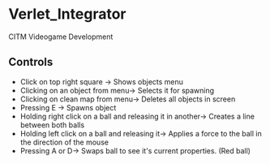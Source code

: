 # Verlet_Integrator

CITM Videogame Development

## Controls

* Click on top right square -> Shows objects menu
* Clicking on an object from menu-> Selects it for spawning
* Clicking on clean map from menu-> Deletes all objects in screen
* Pressing E -> Spawns object
* Holding right click on a ball and releasing it in another-> Creates a line between both balls
* Holding left click on a ball and releasing it-> Applies a force to the ball in the direction of the mouse
* Pressing A or D-> Swaps ball to see it's current properties. (Red ball)



